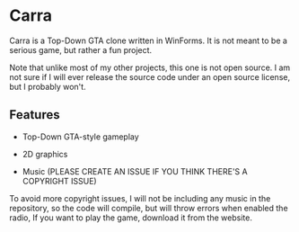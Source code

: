# Carra
Carra is a Top-Down GTA clone written in WinForms. It is not meant to be a serious game, but rather a fun project.

Note that unlike most of my other projects, this one is not open source. I am not sure if I will ever release the source code under an open source license, but I probably won't.


## Features

* Top-Down GTA-style gameplay

* 2D graphics

* Music (PLEASE CREATE AN ISSUE IF YOU THINK THERE'S A COPYRIGHT ISSUE)


To avoid more copyright issues, I will not be including any music in the repository, so the code will compile, but will throw errors when enabled the radio, If you want to play the game, download it from the website.
